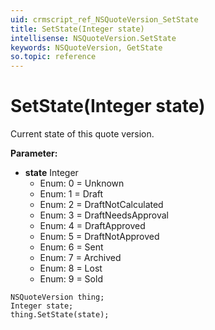 ```yaml
---
uid: crmscript_ref_NSQuoteVersion_SetState
title: SetState(Integer state)
intellisense: NSQuoteVersion.SetState
keywords: NSQuoteVersion, GetState
so.topic: reference
---
```


# SetState(Integer state)

Current state of this quote version.

**Parameter:** 
 - **state** Integer
     - Enum: 0 = Unknown 
     - Enum: 1 = Draft 
     - Enum: 2 = DraftNotCalculated 
     - Enum: 3 = DraftNeedsApproval 
     - Enum: 4 = DraftApproved 
     - Enum: 5 = DraftNotApproved 
     - Enum: 6 = Sent 
     - Enum: 7 = Archived 
     - Enum: 8 = Lost 
     - Enum: 9 = Sold 

```crmscript
NSQuoteVersion thing;
Integer state;
thing.SetState(state);
```

